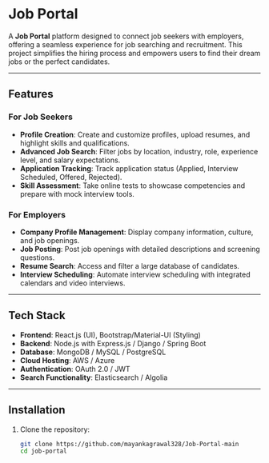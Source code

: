 # Job Portal

A **Job Portal** platform designed to connect job seekers with employers, offering a seamless experience for job searching and recruitment. This project simplifies the hiring process and empowers users to find their dream jobs or the perfect candidates.

---

## Features

### For Job Seekers
- **Profile Creation**: Create and customize profiles, upload resumes, and highlight skills and qualifications.
- **Advanced Job Search**: Filter jobs by location, industry, role, experience level, and salary expectations.
- **Application Tracking**: Track application status (Applied, Interview Scheduled, Offered, Rejected).
- **Skill Assessment**: Take online tests to showcase competencies and prepare with mock interview tools.

### For Employers
- **Company Profile Management**: Display company information, culture, and job openings.
- **Job Posting**: Post job openings with detailed descriptions and screening questions.
- **Resume Search**: Access and filter a large database of candidates.
- **Interview Scheduling**: Automate interview scheduling with integrated calendars and video interviews.

---

## Tech Stack
- **Frontend**: React.js (UI), Bootstrap/Material-UI (Styling)
- **Backend**: Node.js with Express.js / Django / Spring Boot
- **Database**: MongoDB / MySQL / PostgreSQL
- **Cloud Hosting**: AWS / Azure
- **Authentication**: OAuth 2.0 / JWT
- **Search Functionality**: Elasticsearch / Algolia

---

## Installation

1. Clone the repository:
   ```bash
   git clone https://github.com/mayankagrawal328/Job-Portal-main
   cd job-portal
